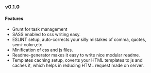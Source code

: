 ### v0.1.0
#### Features
* Grunt for task management
* SASS enabled to css writing easy.
* ESLINT setup, auto-corrects your silly mistakes of comma, quotes, semi-colon,etc.
* Minification of css and js files.
* Readme-generator makes it easy to write nice modular readme.
* Templates caching setup, coverts your HTML templates to js and caches it, which helps in reducing HTML request made on server. 